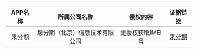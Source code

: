 | APP名称 |          所属公司名称          |     侵权内容     |          证据链接           |
| :-----: | :----------------------------: | :--------------: | :-------------------------: |
| 来分期  | 趣分期（北京）信息技术有限公司 | 无授权获取IMEI号 | [来分期](/blacklist/来分期) |

